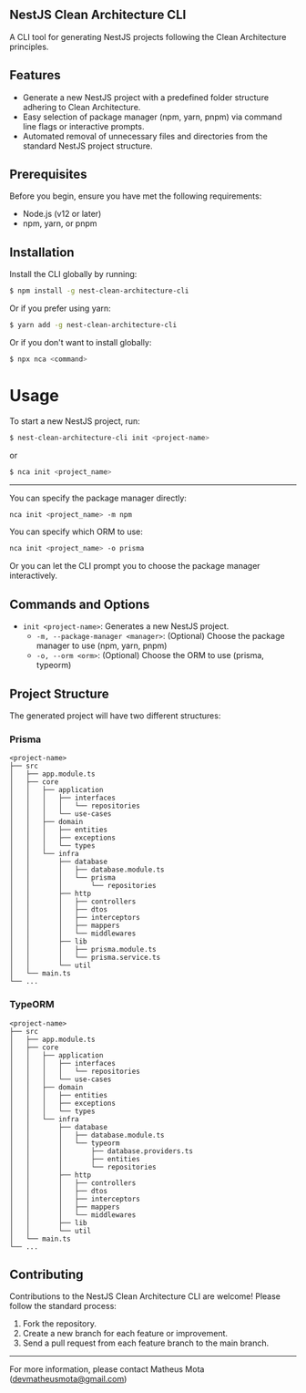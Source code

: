 ## NestJS Clean Architecture CLI

A CLI tool for generating NestJS projects following the Clean Architecture principles.

## Features

- Generate a new NestJS project with a predefined folder structure adhering to Clean Architecture. 
- Easy selection of package manager (npm, yarn, pnpm) via command line flags or interactive prompts.
- Automated removal of unnecessary files and directories from the standard NestJS project structure.

## Prerequisites

Before you begin, ensure you have met the following requirements:

- Node.js (v12 or later)
- npm, yarn, or pnpm

## Installation

Install the CLI globally by running:

```bash
$ npm install -g nest-clean-architecture-cli
```

Or if you prefer using yarn:
```bash
$ yarn add -g nest-clean-architecture-cli
```

Or if you don't want to install globally:
```bash
$ npx nca <command>
```

# Usage

To start a new NestJS project, run:
```bash
$ nest-clean-architecture-cli init <project-name>
```

or 

```bash
$ nca init <project_name>
```
---
You can specify the package manager directly:
```bash
nca init <project_name> -m npm
```

You can specify which ORM to use:
```bash
nca init <project_name> -o prisma
```

Or you can let the CLI prompt you to choose the package manager interactively.

## Commands and Options
- `init <project-name>`: Generates a new NestJS project.
  - `-m, --package-manager <manager>`: (Optional) Choose the package manager to use (npm, yarn, pnpm)
  - `-o, --orm <orm>`: (Optional) Choose the ORM to use (prisma, typeorm)

## Project Structure
The generated project will have two different structures:

### Prisma
```arduino
<project-name>
├── src
│   ├── app.module.ts
│   ├── core
│   │   ├── application
│   │   │   ├── interfaces
│   │   │   │   └── repositories
│   │   │   └── use-cases
│   │   ├── domain
│   │   │   ├── entities
│   │   │   ├── exceptions
│   │   │   └── types
│   │   └── infra
│   │       ├── database
│   │       │   ├── database.module.ts
│   │       │   └── prisma
│   │       │       └── repositories
│   │       ├── http
│   │       │   ├── controllers
│   │       │   ├── dtos
│   │       │   ├── interceptors
│   │       │   ├── mappers
│   │       │   └── middlewares
│   │       ├── lib
│   │       │   ├── prisma.module.ts
│   │       │   └── prisma.service.ts
│   │       └── util
│   └── main.ts
└── ...
```


### TypeORM
```arduino
<project-name>
├── src
│   ├── app.module.ts
│   ├── core
│   │   ├── application
│   │   │   ├── interfaces
│   │   │   │   └── repositories
│   │   │   └── use-cases
│   │   ├── domain
│   │   │   ├── entities
│   │   │   ├── exceptions
│   │   │   └── types
│   │   └── infra
│   │       ├── database
│   │       │   ├── database.module.ts
│   │       │   └── typeorm
│   │       │       ├── database.providers.ts
│   │       │       ├── entities
│   │       │       └── repositories
│   │       ├── http
│   │       │   ├── controllers
│   │       │   ├── dtos
│   │       │   ├── interceptors
│   │       │   ├── mappers
│   │       │   └── middlewares
│   │       ├── lib
│   │       └── util
│   └── main.ts
└── ...
```
## Contributing

Contributions to the NestJS Clean Architecture CLI are welcome! Please follow the standard process:

1. Fork the repository.
2. Create a new branch for each feature or improvement.
3. Send a pull request from each feature branch to the main branch.

---

For more information, please contact Matheus Mota (devmatheusmota@gmail.com)

